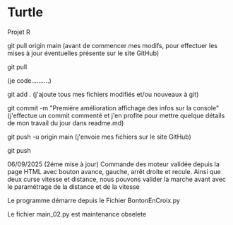 # Turtle
Projet R

git pull origin main (avant de commencer mes modifs, pour effectuer les mises à jour éventuelles présente sur le site GitHub)

git pull

(je code..........)

git add . (j'ajoute tous mes fichiers modifiés et/ou nouveaux à git)

git commit -m "Première amélioration affichage des infos sur la console"   (j'effectue un commit commenté et j'en profite pour mettre quelque détails de mon travail du jour dans readme.md)

git push -u origin main (j'envoie mes fichiers sur le site GitHub)

git push 

06/09/2025 (2éme mise à jour)
Commande des moteur validée depuis la page HTML avec bouton avance, gauche, arrêt droite et recule.
Ainsi que deux curse vitesse et distance, nous pouvons valider la marche avant avec le paramétrage de la distance et de la vitesse

Le programme démarre depuis le Fichier BontonEnCroix.py

Le fichier main_02.py est maintenance obselete
